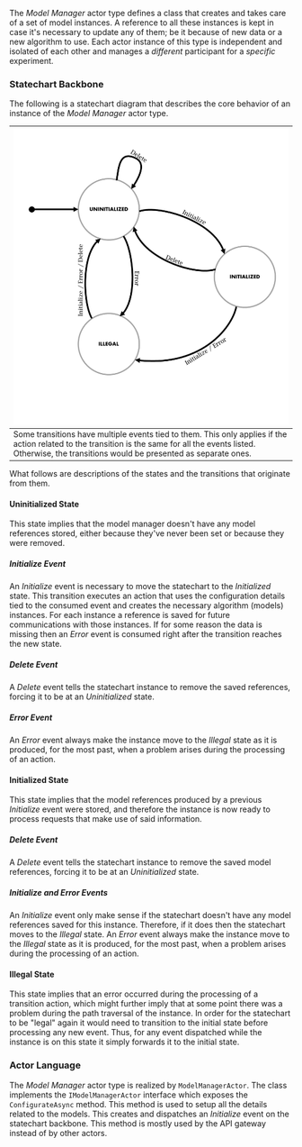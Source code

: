The *Model Manager* actor type defines a class that creates and takes care of a set of model instances. A reference to all these instances is kept in case it's necessary to update any of them; be it because of new data or a new algorithm to use. Each actor instance of this type is independent and isolated of each other and manages a *different* participant for a *specific* experiment.

### Statechart Backbone
The following is a statechart diagram that describes the core behavior of an instance of the *Model Manager* actor type.

| ![Model Manager Actor Statechart](images/ModelManagerActorStatechart.png) |
| --- |
| Some transitions have multiple events tied to them. This only applies if the action related to the transition is the same for all the events listed. Otherwise, the transitions would be presented as separate ones. |

What follows are descriptions of the states and the transitions that originate from them.

#### Uninitialized State
This state implies that the model manager doesn't have any model references stored, either because they've never been set or because they were removed.

##### Initialize Event
An *Initialize* event is necessary to move the statechart to the *Initialized* state. This transition executes an action that uses the configuration details tied to the consumed event and creates the necessary algorithm (models) instances. For each instance a reference is saved for future communications with those instances. If for some reason the data is missing then an *Error* event is consumed right after the transition reaches the new state.

##### Delete Event
A *Delete* event tells the statechart instance to remove the saved references, forcing it to be at an *Uninitialized* state.

##### Error Event
An *Error* event always make the instance move to the *Illegal* state as it is produced, for the most past, when a problem arises during the processing of an action.

#### Initialized State
This state implies that the model references produced by a previous *Initialize* event were stored, and therefore the instance is now ready to process requests that make use of said information.

##### Delete Event
A *Delete* event tells the statechart instance to remove the saved model references, forcing it to be at an *Uninitialized* state.

##### Initialize and Error Events
An *Initialize* event only make sense if the statechart doesn't have any model references saved for this instance. Therefore, if it does then the statechart moves to the *Illegal* state. An *Error* event always make the instance move to the *Illegal* state as it is produced, for the most past, when a problem arises during the processing of an action.

#### Illegal State
This state implies that an error occurred during the processing of a transition action, which might further imply that at some point there was a problem during the path traversal of the instance. In order for the statechart to be "legal" again it would need to transition to the initial state before processing any new event. Thus, for any event dispatched while the instance is on this state it simply forwards it to the initial state.

### Actor Language
The *Model Manager* actor type is realized by `ModelManagerActor`. The class implements the `IModelManagerActor` interface which exposes the `ConfigurateAsync` method. This method is used to setup all the details related to the models. This creates and dispatches an *Initialize* event on the statechart backbone. This method is mostly used by the API gateway instead of by other actors.
